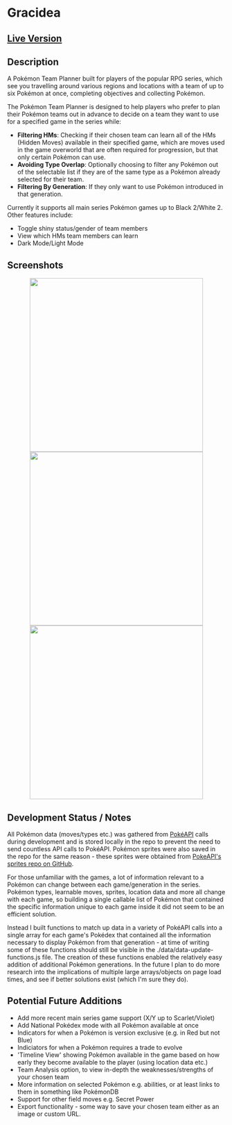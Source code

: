 # Gracidea

## [Live Version](https://lewisgormanneale.github.io/pokemon-team-planner/)

## Description

A Pokémon Team Planner built for players of the popular RPG series, which see you travelling around various regions and locations with a team of up to six Pokémon at once, completing objectives and collecting Pokémon. 

The Pokémon Team Planner is designed to help players who prefer to plan their Pokémon teams out in advance to decide on a team they want to use for a specified game in the series while:
- **Filtering HMs**: Checking if their chosen team can learn all of the HMs (Hidden Moves) available in their specified game, which are moves used in the game overworld that are often required for progression, but that only certain Pokémon can use.
- **Avoiding Type Overlap**: Optionally choosing to filter any Pokémon out of the selectable list if they are of the same type as a Pokémon already selected for their team.
- **Filtering By Generation**: If they only want to use Pokémon introduced in that generation.

Currently it supports all main series Pokémon games up to Black 2/White 2. Other features include:
- Toggle shiny status/gender of team members
- View which HMs team members can learn
- Dark Mode/Light Mode

## Screenshots
<p align="center">
  <img height="400" src="https://user-images.githubusercontent.com/107112881/200135158-5e880fe7-eb92-4fbc-b304-5adbaec4b2bc.png">
  <img height="400" src="https://user-images.githubusercontent.com/107112881/200135249-b41a795e-6da9-44bf-93d0-10d0b19a7174.png">
  <img height="400" src="https://user-images.githubusercontent.com/107112881/200135180-7c2de265-c5c4-4bc0-ab91-ea750b9de1d0.png">
</p>

## Development Status / Notes

All Pokémon data (moves/types etc.) was gathered from [PokéAPI](https://pokeapi.co/) calls during development and is stored locally in the repo to prevent the need to send countless API calls to PokéAPI. Pokémon sprites were also saved in the repo for the same reason - these sprites were obtained from [PokeAPI's sprites repo on GitHub](https://github.com/PokeAPI/sprites).

For those unfamiliar with the games, a lot of information relevant to a Pokémon can change between each game/generation in the series. Pokémon types, learnable moves, sprites, location data and more all change with each game, so building a single callable list of Pokémon that contained the specific information unique to each game inside it did not seem to be an efficient solution.

Instead I built functions to match up data in a variety of PokéAPI calls into a single array for each game's Pokédex that contained all the information necessary to display Pokémon from that generation - at time of writing some of these functions should still be visible in the ./data/data-update-functions.js file. The creation of these functions enabled the relatively easy addition of additional Pokémon generations. In the future I plan to do more research into the implications of multiple large arrays/objects on page load times, and see if better solutions exist (which I'm sure they do).

## Potential Future Additions

- Add more recent main series game support (X/Y up to Scarlet/Violet)
- Add National Pokédex mode with all Pokémon available at once
- Indicators for when a Pokémon is version exclusive (e.g. in Red but not Blue)
- Indiciators for when a Pokémon requires a trade to evolve
- 'Timeline View' showing Pokémon available in the game based on how early they become available to the player (using location data etc.)
- Team Analysis option, to view in-depth the weaknesses/strengths of your chosen team
- More information on selected Pokémon e.g. abilities, or at least links to them in something like PokémonDB
- Support for other field moves e.g. Secret Power
- Export functionality - some way to save your chosen team either as an image or custom URL.
